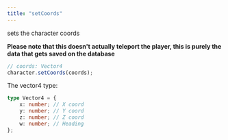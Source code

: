 ```yaml
---
title: "setCoords"
---
```


sets the character coords

**Please note that this doesn't actually teleport the player, this is purely the data that gets saved on the database**

```ts
// coords: Vector4
character.setCoords(coords);
```

The vector4 type:

```ts
type Vector4 = {
	x: number; // X coord
	y: number; // Y coord
	z: number; // Z coord
	w: number; // Heading
};
```

